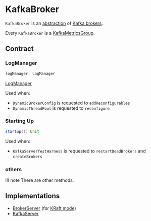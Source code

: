 # KafkaBroker

`KafkaBroker` is an [abstraction](#contract) of [Kafka brokers](#implementations).

Every `KafkaBroker` is a [KafkaMetricsGroup](../metrics/KafkaMetricsGroup.md).

## Contract

### <span id="logManager"> LogManager

```scala
logManager: LogManager
```

[LogManager](../log/LogManager.md)

Used when:

* `DynamicBrokerConfig` is requested to `addReconfigurables`
* `DynamicThreadPool` is requested to `reconfigure`

### <span id="startup"> Starting Up

```scala
startup(): Unit
```

Used when:

* `KafkaServerTestHarness` is requested to `restartDeadBrokers` and `createBrokers`

### <span id="others"> others

!!! note
    There are other methods.

## Implementations

* [BrokerServer](../raft/BrokerServer.md) (for [KRaft mode](../raft/index.md))
* [KafkaServer](KafkaServer.md)
